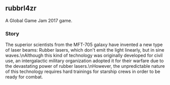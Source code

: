 ## rubbrl4zr

A Global Game Jam 2017 game.

### Story

The superior scientists from the MFT-705 galaxy have invented a new type of laser beams: Rubber lasers, which don't emit the light linearly, but in sine waves.\nAlthough this kind of technology was originally developed for civil use, an intergalactic military organization adopted it for their warfare due to the devastating power of rubber lasers.\nHowever, the unpredictable nature of this technology requires hard trainings for starship crews in order to be ready for combat.
